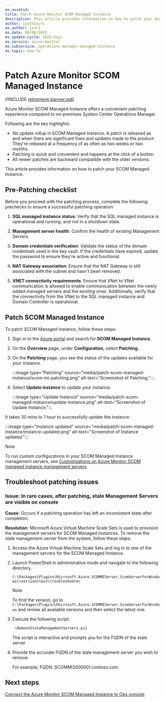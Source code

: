 ```yaml
---
ms.assetid: 
title: Patch Azure Monitor SCOM Managed Instance
description: This article provides information on how to patch your Azure Monitor SCOM Managed Instance.
author: jyothisuri
ms.author: jsuri
ms.date: 09/08/2025
ms.update-cycle: 1825-days
ms.service: azure-monitor
ms.subservice: operations-manager-managed-instance
ms.topic: how-to
---
```


# Patch Azure Monitor SCOM Managed Instance

[!INCLUDE [retirement-banner.md](includes/retirement-banner.md)]

Azure Monitor SCOM Managed Instance offers a convenient patching experience compared to on-premises System Center Operations Manager.

Following are the key highlights:

- No update rollup in SCOM Managed Instance. A patch is released as and when there are significant fixes and updates made to the product. They're released at a frequency of as often as two weeks or two months.
- Patching is quick and convenient and happens at the click of a button.
- All newer patches are backward compatible with the older versions. 

This article provides information on how to patch your SCOM Managed Instance.

## Pre-Patching checklist

Before you proceed with the patching process, complete the following prechecks to ensure a successful patching operation:

1. **SQL managed instance status**: Verify that the SQL managed instance is operational and running, and not in a shutdown state.

2. **Management server health**: Confirm the health of existing Management Servers.

3. **Domain credentials verification**: Validate the status of the domain credentials used in the key vault. If the credentials have expired, update the password to ensure they're active and functional.

4. **NAT Gateway association**: Ensure that the NAT Gateway is still associated with the subnet and hasn't been removed.

5. **VNET connectivity requirements**: Ensure that VNet to VNet communication is allowed to enable communication between the newly added managed servers and the existing ones. Additionally, verify that the connectivity from the VNet to the SQL managed instance and Domain Controller is operational.

## Patch SCOM Managed Instance

To patch SCOM Managed Instance, follow these steps:

1. Sign in to the [Azure portal](https://portal.azure.com/) and search for **SCOM Managed Instance**.
1. On the **Overview** page, under **Configuration**, select **Patching**.
1. On the **Patching** page, you see the status of the updates available for your instance.

     :::image type="Patching" source="media/patch-scom-managed-instance/scom-mi-patching.png" alt-text="Screenshot of Patching.":::

1. Select **Update instance** to update your instance.

     :::image type="Update Instance" source="media/patch-scom-managed-instance/update-instance.png" alt-text="Screenshot of Update Instance.":::
 
It takes 30 mins to 1 hour to successfully update the instance.

 :::image type="Instance updated" source="media/patch-scom-managed-instance/instance-updated.png" alt-text="Screenshot of Instance updated.":::

>[!NOTE]
>To run custom configurations in your SCOM Managed Instance management servers, see [Customizations on Azure Monitor SCOM managed instance management servers](customizations-on-scom-managed-instance-management-servers.md).


## Troubleshoot patching issues

### Issue: In rare cases, after patching, stale Management Servers are visible on console

**Cause**: Occurs if a patching operation has left an inconsistent state after completion.

**Resolution**: Microsoft Azure Virtual Machine Scale Sets is used to provision the management servers for SCOM Managed Instances. To remove the stale management server from the system, follow these steps:

1. Access the Azure Virtual Machine Scale Sets and log in to one of the management servers for the SCOM Managed Instance.

2. Launch PowerShell in administrative mode and navigate to the following directory.

    `C:\Packages\Plugins\Microsoft.Azure.SCOMMIServer.ScomServerForWindows\<version>\bin\troubleshooter`

    >[!Note]
    >To find the version, go to `C:\Packages\Plugins\Microsoft.Azure.SCOMMIServer.ScomServerForWindows` and review all available versions and then select the latest one.

3. Execute the following script:

    ```powershell
    .\RemoveStaleManagementServers.ps1 
    ```

    The script is interactive and prompts you for the FQDN of the stale server.  

4. Provide the accurate FQDN of the stale management server you wish to remove.

    For example, FQDN: SCOMMI2000001.contoso.com.

## Next steps

[Connect the Azure Monitor SCOM Managed Instance to Ops console](connect-managed-instance-ops-console.md)